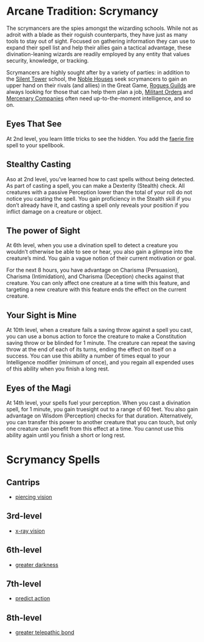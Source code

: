 # Arcane Tradition: Scrymancy
The scrymancers are the spies amongst the wizarding schools. While not as adroit with a blade as their roguish counterparts, they have just as many tools to stay out of sight. Focused on gathering information they can use to expand their spell list and help their allies gain a tactical advantage, these divination-leaning wizards are readily employed by any entity that values security, knowledge, or tracking.

Scrymancers are highly sought after by a variety of parties: in addition to the [Silent Tower](/Organizations/MageSchools/SilentTower.md) school, the [Noble Houses](/Organizations/Houses/Houses.md) seek scrymancers to gain an upper hand on their rivals (and allies) in the Great Game, [Rogues Guilds](/Organizations/RoguesGuilds/RoguesGuilds.md) are always looking for those that can help them plan a job, [Militant Orders](/Organizations/MilitantOrders/MilitantOrders.md) and [Mercenary Companies](/Organizations/MercCompanies/MercCompanies.md) often need up-to-the-moment intelligence, and so on.  

## Eyes That See
At 2nd level, you learn little tricks to see the hidden. You add the [faerie fire](/Magic/Spells/faerie-fire.md) spell to your spellbook.

## Stealthy Casting
Aso at 2nd level, you’ve learned how to cast spells without being detected. As part of casting a spell, you can make a Dexterity (Stealth) check. All creatures with a passive Perception lower than the total of your roll do not notice you casting the spell. You gain proficiency in the Stealth skill if you don’t already have it, and casting a spell only reveals your position if you inflict damage on a creature or object.

## The power of Sight
At 6th level, when you use a divination spell to detect a creature you wouldn’t otherwise be able to see or hear, you also gain a glimpse into the creature’s mind. You gain a vague notion of their current motivation or goal.

For the next 8 hours, you have advantage on Charisma (Persuasion), Charisma (Intimidation), and Charisma (Deception) checks against that creature. You can only affect one creature at a time with this feature, and targeting a new creature with this feature ends the effect on the current creature.

## Your Sight is Mine
At 10th level, when a creature fails a saving throw against a spell you cast, you can use a bonus action to force the creature to make a Constitution saving throw or be blinded for 1 minute. The creature can repeat the saving throw at the end of each of its turns, ending the effect on itself on a success. You can use this ability a number of times equal to your Intelligence modifier (minimum of once), and you regain all expended uses of this ability when you finish a long rest.

## Eyes of the Magi
At 14th level, your spells fuel your perception. When you cast a divination spell, for 1 minute, you gain truesight out to a range of 60 feet. You also gain advantage on Wisdom (Perception) checks for that duration. Alternatively, you can transfer this power to another creature that you can touch, but only one creature can benefit from this effect at a time. You cannot use this ability again until you finish a short or long rest.

# Scrymancy Spells

## Cantrips
* [piercing vision](/Magic/Spells/piercing-vision.md)

## 3rd-level
* [x-ray vision](/Magic/Spells/x-ray-vision.md)

## 6th-level
* [greater darkness](/Magic/Spells/greater-darkness.md)

## 7th-level
* [predict action](/Magic/Spells/predict-action.md)

## 8th-level
* [greater telepathic bond](/Magic/Spells/greater-telepathic-bond.md)

